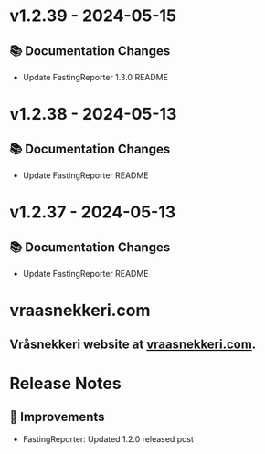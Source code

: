 # v1.2.39 - 2024-05-15
## 📚 Documentation Changes
- Update FastingReporter 1.3.0 README

# v1.2.38 - 2024-05-13
## 📚 Documentation Changes
- Update FastingReporter README

# v1.2.37 - 2024-05-13
## 📚 Documentation Changes
- Update FastingReporter README

# vraasnekkeri.com
## Vråsnekkeri website at [vraasnekkeri.com](https://www.vraasnekkeri.com).

# Release Notes
## 🔨 Improvements
- FastingReporter: Updated 1.2.0 released post